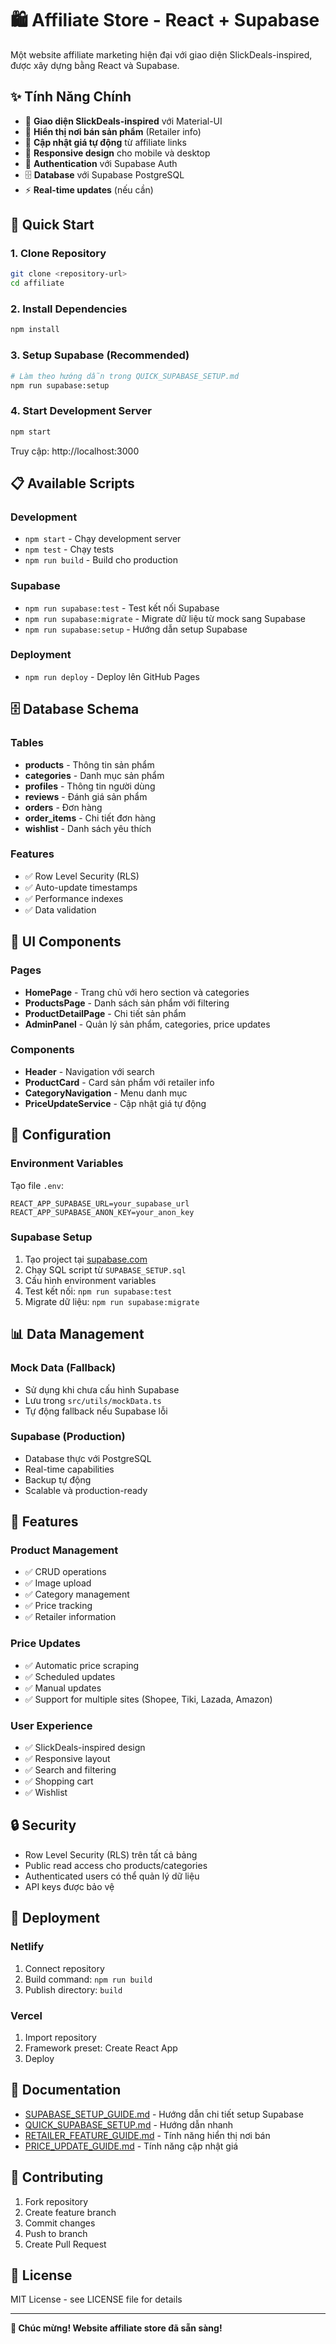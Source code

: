 # 🛍️ Affiliate Store - React + Supabase

Một website affiliate marketing hiện đại với giao diện SlickDeals-inspired, được xây dựng bằng React và Supabase.

## ✨ Tính Năng Chính

- 🎨 **Giao diện SlickDeals-inspired** với Material-UI
- 🏪 **Hiển thị nơi bán sản phẩm** (Retailer info)
- 🔄 **Cập nhật giá tự động** từ affiliate links
- 📱 **Responsive design** cho mobile và desktop
- 🔐 **Authentication** với Supabase Auth
- 🗄️ **Database** với Supabase PostgreSQL
- ⚡ **Real-time updates** (nếu cần)

## 🚀 Quick Start

### 1. Clone Repository
```bash
git clone <repository-url>
cd affiliate
```

### 2. Install Dependencies
```bash
npm install
```

### 3. Setup Supabase (Recommended)
```bash
# Làm theo hướng dẫn trong QUICK_SUPABASE_SETUP.md
npm run supabase:setup
```

### 4. Start Development Server
```bash
npm start
```

Truy cập: http://localhost:3000

## 📋 Available Scripts

### Development
- `npm start` - Chạy development server
- `npm test` - Chạy tests
- `npm run build` - Build cho production

### Supabase
- `npm run supabase:test` - Test kết nối Supabase
- `npm run supabase:migrate` - Migrate dữ liệu từ mock sang Supabase
- `npm run supabase:setup` - Hướng dẫn setup Supabase

### Deployment
- `npm run deploy` - Deploy lên GitHub Pages

## 🗄️ Database Schema

### Tables
- **products** - Thông tin sản phẩm
- **categories** - Danh mục sản phẩm
- **profiles** - Thông tin người dùng
- **reviews** - Đánh giá sản phẩm
- **orders** - Đơn hàng
- **order_items** - Chi tiết đơn hàng
- **wishlist** - Danh sách yêu thích

### Features
- ✅ Row Level Security (RLS)
- ✅ Auto-update timestamps
- ✅ Performance indexes
- ✅ Data validation

## 🎨 UI Components

### Pages
- **HomePage** - Trang chủ với hero section và categories
- **ProductsPage** - Danh sách sản phẩm với filtering
- **ProductDetailPage** - Chi tiết sản phẩm
- **AdminPanel** - Quản lý sản phẩm, categories, price updates

### Components
- **Header** - Navigation với search
- **ProductCard** - Card sản phẩm với retailer info
- **CategoryNavigation** - Menu danh mục
- **PriceUpdateService** - Cập nhật giá tự động

## 🔧 Configuration

### Environment Variables
Tạo file `.env`:
```env
REACT_APP_SUPABASE_URL=your_supabase_url
REACT_APP_SUPABASE_ANON_KEY=your_anon_key
```

### Supabase Setup
1. Tạo project tại [supabase.com](https://supabase.com)
2. Chạy SQL script từ `SUPABASE_SETUP.sql`
3. Cấu hình environment variables
4. Test kết nối: `npm run supabase:test`
5. Migrate dữ liệu: `npm run supabase:migrate`

## 📊 Data Management

### Mock Data (Fallback)
- Sử dụng khi chưa cấu hình Supabase
- Lưu trong `src/utils/mockData.ts`
- Tự động fallback nếu Supabase lỗi

### Supabase (Production)
- Database thực với PostgreSQL
- Real-time capabilities
- Backup tự động
- Scalable và production-ready

## 🎯 Features

### Product Management
- ✅ CRUD operations
- ✅ Image upload
- ✅ Category management
- ✅ Price tracking
- ✅ Retailer information

### Price Updates
- ✅ Automatic price scraping
- ✅ Scheduled updates
- ✅ Manual updates
- ✅ Support for multiple sites (Shopee, Tiki, Lazada, Amazon)

### User Experience
- ✅ SlickDeals-inspired design
- ✅ Responsive layout
- ✅ Search and filtering
- ✅ Shopping cart
- ✅ Wishlist

## 🔒 Security

- Row Level Security (RLS) trên tất cả bảng
- Public read access cho products/categories
- Authenticated users có thể quản lý dữ liệu
- API keys được bảo vệ

## 🚀 Deployment

### Netlify
1. Connect repository
2. Build command: `npm run build`
3. Publish directory: `build`

### Vercel
1. Import repository
2. Framework preset: Create React App
3. Deploy

## 📝 Documentation

- [SUPABASE_SETUP_GUIDE.md](./SUPABASE_SETUP_GUIDE.md) - Hướng dẫn chi tiết setup Supabase
- [QUICK_SUPABASE_SETUP.md](./QUICK_SUPABASE_SETUP.md) - Hướng dẫn nhanh
- [RETAILER_FEATURE_GUIDE.md](./RETAILER_FEATURE_GUIDE.md) - Tính năng hiển thị nơi bán
- [PRICE_UPDATE_GUIDE.md](./PRICE_UPDATE_GUIDE.md) - Tính năng cập nhật giá

## 🤝 Contributing

1. Fork repository
2. Create feature branch
3. Commit changes
4. Push to branch
5. Create Pull Request

## 📄 License

MIT License - see LICENSE file for details

---

**🎉 Chúc mừng! Website affiliate store đã sẵn sàng!**
